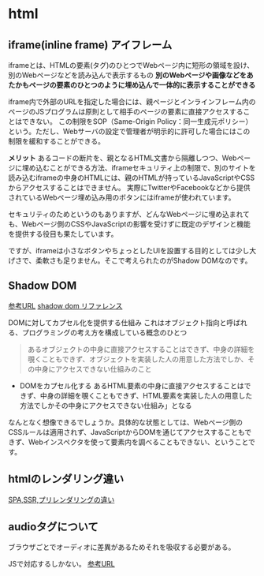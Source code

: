 # html

## iframe(inline frame) アイフレーム

iframeとは、HTMLの要素(タグ)のひとつでWebページ内に短形の領域を設け、別のWebページなどを読み込んで表示するもの
**別のWebページや画像などをあたかもページの要素のひとつのように埋め込んで一体的に表示することができる**

iframe内で外部のURLを指定した場合には、親ページとインラインフレーム内のページのJSプログラムは原則として相手のページの要素に直接アクセスすることはできない。
この制限をSOP（Same-Origin Policy：同一生成元ポリシー）という。ただし、Webサーバの設定で管理者が明示的に許可した場合にはこの制限を緩和することができる。

**メリット**
あるコードの断片を、親となるHTML文書から隔離しつつ、Webページに埋め込むことができる方法、iframeセキュリティ上の制限で、別のサイトを読み込むiframeの中身のHTMLには、親のHTMLが持っているJavaScriptやCSSからアクセスすることはできません。
実際にTwitterやFacebookなどから提供されているWebページ埋め込み用のボタンにはiframeが使われています。

セキュリティのためというのもありますが、どんなWebページに埋め込まれても、Webページ側のCSSやJavaScriptの影響を受けずに既定のデザインと機能を提供する役目も果たしています。

ですが、iframeは小さなボタンやちょっとしたUIを設置する目的としては少し大げさで、柔軟さも足りません。そこで考えられたのがShadow DOMなのです。

## Shadow DOM

[参考URL](https://www.codegrid.net/articles/shadow-dom-1/)
[shadow dom リファレンス](https://ja.javascript.info/shadow-dom)

DOMに対してカプセル化を提供する仕組み
これはオブジェクト指向と呼ばれる、プログラミングの考え方を構成している概念のひとつ
>あるオブジェクトの中身に直接アクセスすることはできず、中身の詳細を覗くこともできず、オブジェクトを実装した人の用意した方法でしか、その中身にアクセスできない仕組みのこと

- DOMをカプセル化する
あるHTML要素の中身に直接アクセスすることはできず、中身の詳細を覗くこともできず、HTML要素を実装した人の用意した方法でしかその中身にアクセスできない仕組み」となる

なんとなく想像できるでしょうか。具体的な状態としては、Webページ側のCSSルールは適用されず、JavaScriptからDOMを通じてアクセスすることもできず、Webインスペクタを使って要素内を調べることもできない、ということです。

## htmlのレンダリング違い

[SPA,SSR,プリレンダリングの違い](https://qiita.com/amakawa_/items/e7d0720e1ab8632769bf)

## audioタグについて

ブラウザごとでオーディオに差異があるためそれを吸収する必要がある。

JSで対応するしかない。
[参考URL](https://blog.zatsuzen.com/posts/javascript_audio-tag)